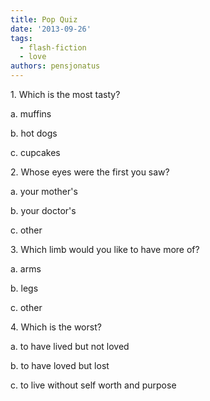 ```yaml
---
title: Pop Quiz
date: '2013-09-26'
tags:
  - flash-fiction
  - love
authors: pensjonatus
---
```


1\. Which is the most tasty?

a. muffins

b. hot dogs

<!-- truncate -->

c. cupcakes

2\. Whose eyes were the first you saw?

a. your mother's

b. your doctor's

c. other

3\. Which limb would you like to have more of?

a. arms

b. legs

c. other

4\. Which is the worst?

a. to have lived but not loved

b. to have loved but lost

c. to live without self worth and purpose
